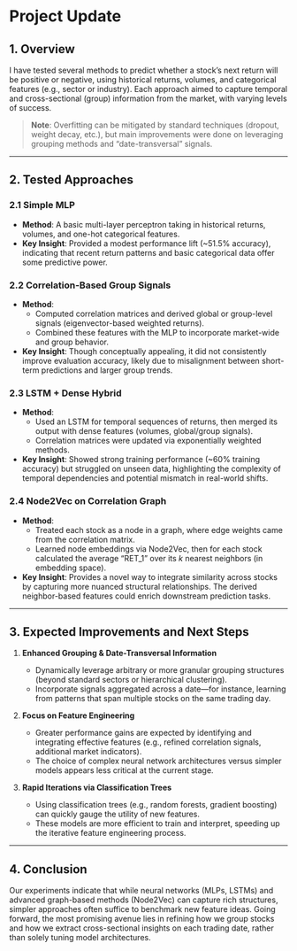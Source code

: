 # Project Update

## 1. Overview
I have tested several methods to predict whether a stock’s next return will be positive or negative, using historical returns, volumes, and categorical features (e.g., sector or industry). Each approach aimed to capture temporal and cross-sectional (group) information from the market, with varying levels of success.

> **Note**: Overfitting can be mitigated by standard techniques (dropout, weight decay, etc.), but main improvements were done on leveraging grouping methods and “date-transversal” signals.

---

## 2. Tested Approaches

### 2.1 Simple MLP
- **Method**: A basic multi-layer perceptron taking in historical returns, volumes, and one-hot categorical features.  
- **Key Insight**: Provided a modest performance lift (~51.5% accuracy), indicating that recent return patterns and basic categorical data offer some predictive power.

### 2.2 Correlation-Based Group Signals
- **Method**:  
  - Computed correlation matrices and derived global or group-level signals (eigenvector-based weighted returns).  
  - Combined these features with the MLP to incorporate market-wide and group behavior.  
- **Key Insight**: Though conceptually appealing, it did not consistently improve evaluation accuracy, likely due to misalignment between short-term predictions and larger group trends.

### 2.3 LSTM + Dense Hybrid
- **Method**:  
  - Used an LSTM for temporal sequences of returns, then merged its output with dense features (volumes, global/group signals).  
  - Correlation matrices were updated via exponentially weighted methods.  
- **Key Insight**: Showed strong training performance (~60% training accuracy) but struggled on unseen data, highlighting the complexity of temporal dependencies and potential mismatch in real-world shifts.

### 2.4 Node2Vec on Correlation Graph
- **Method**:  
  - Treated each stock as a node in a graph, where edge weights came from the correlation matrix.  
  - Learned node embeddings via Node2Vec, then for each stock calculated the average “RET_1” over its *k* nearest neighbors (in embedding space).  
- **Key Insight**: Provides a novel way to integrate similarity across stocks by capturing more nuanced structural relationships. The derived neighbor-based features could enrich downstream prediction tasks.

---

## 3. Expected Improvements and Next Steps

1. **Enhanced Grouping & Date-Transversal Information**  
   - Dynamically leverage arbitrary or more granular grouping structures (beyond standard sectors or hierarchical clustering).  
   - Incorporate signals aggregated across a date—for instance, learning from patterns that span multiple stocks on the same trading day.

2. **Focus on Feature Engineering**  
   - Greater performance gains are expected by identifying and integrating effective features (e.g., refined correlation signals, additional market indicators).  
   - The choice of complex neural network architectures versus simpler models appears less critical at the current stage.

3. **Rapid Iterations via Classification Trees**  
   - Using classification trees (e.g., random forests, gradient boosting) can quickly gauge the utility of new features.  
   - These models are more efficient to train and interpret, speeding up the iterative feature engineering process.

---

## 4. Conclusion
Our experiments indicate that while neural networks (MLPs, LSTMs) and advanced graph-based methods (Node2Vec) can capture rich structures, simpler approaches often suffice to benchmark new feature ideas. Going forward, the most promising avenue lies in refining how we group stocks and how we extract cross-sectional insights on each trading date, rather than solely tuning model architectures.
